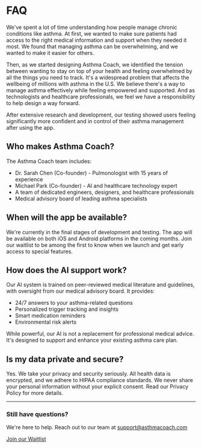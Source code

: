 # FAQ

We've spent a lot of time understanding how people manage chronic conditions like asthma. At first, we wanted to make sure patients had access to the right medical information and support when they needed it most. We found that managing asthma can be overwhelming, and we wanted to make it easier for others.

Then, as we started designing Asthma Coach, we identified the tension between wanting to stay on top of your health and feeling overwhelmed by all the things you need to track. It's a widespread problem that affects the wellbeing of millions with asthma in the U.S. We believe there's a way to manage asthma effectively while feeling empowered and supported. And as technologists and healthcare professionals, we feel we have a responsibility to help design a way forward.

After extensive research and development, our testing showed users feeling significantly more confident and in control of their asthma management after using the app.

## Who makes Asthma Coach?

The Asthma Coach team includes:

* Dr. Sarah Chen (Co-founder) - Pulmonologist with 15 years of experience
* Michael Park (Co-founder) - AI and healthcare technology expert
* A team of dedicated engineers, designers, and healthcare professionals
* Medical advisory board of leading asthma specialists

## When will the app be available?

We're currently in the final stages of development and testing. The app will be available on both iOS and Android platforms in the coming months. Join our waitlist to be among the first to know when we launch and get early access to special features.

## How does the AI support work?

Our AI system is trained on peer-reviewed medical literature and guidelines, with oversight from our medical advisory board. It provides:

* 24/7 answers to your asthma-related questions
* Personalized trigger tracking and insights
* Smart medication reminders
* Environmental risk alerts

While powerful, our AI is not a replacement for professional medical advice. It's designed to support and enhance your existing asthma care plan.

## Is my data private and secure?

Yes. We take your privacy and security seriously. All health data is encrypted, and we adhere to HIPAA compliance standards. We never share your personal information without your explicit consent. Read our Privacy Policy for more details.

---

### Still have questions?

We're here to help. Reach out to our team at support@asthmacoach.com

<a href="#waitlist" class="cta-button">Join our Waitlist</a> 